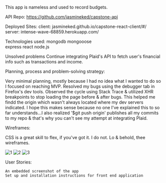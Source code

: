 
This app is nameless and used to record budgets.

API Repo: https://github.com/jasmineked/capstone-api

Deployed Sites:
client: jasmineked.github.io/capstone-react-client/#/
server: intense-wave-68859.herokuapp.com/ 

Technologies used:
mongodb
mongooose  
express
react
node.js

Unsolved problems
Continue integrating Plaid's API to fetch user's financial info such as transactions and income.

Planning, process and problem-solving strategy:

Very minimal planning, mostly because I had no idea what I wanted to do so I focused on reaching MVP.
Resolved my bugs using the debugger tab in Firefox's dev tools. Observed the cycle using Stack Trace & utilized XHR breakpoints to stop loading the page before & after bugs. This helped me findd the origin which wasn't always located where my dev servers indicated. I hope this makes sense because no one I've explained this to so far understands...I also realized '$git push origin' publishes all my commits to my repo & that's why you can't see my attempt at integrating Plaid.


Wireframes:

CSS is a great skill to flex, if you've got it. I do not. 
Lo & behold, thee wireframes.

![1](https://imgur.com/1cY1fkY)
![2](https://imgur.com/77078Qt)
![3](https://imgur.com/hxIb53f)

User Stories:

    An embedded screenshot of the app
    Set up and installation instructions for front end application



